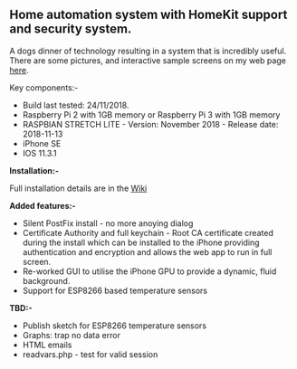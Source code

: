 <h2>Home automation system with HomeKit support and security system.</h2>

A dogs dinner of technology resulting in a system that is incredibly useful. There are some pictures, and interactive sample screens on my web page <a href="http://oddwires.co.uk/alarm/software-ver-3/">here</a>.

Key components:-
<ul>
 <li>Build last tested: 24/11/2018.</li>
 <li>Raspberry Pi 2 with 1GB memory or Raspberry Pi 3 with 1GB memory</li>
 <li>RASPBIAN STRETCH LITE - Version: November 2018 - Release date: 2018-11-13</li>
 <li>iPhone SE</li>
 <li>IOS 11.3.1</li>
</ul>
 
<b>Installation:-</b>

Full installation details are in the <a href="https://github.com/oddwires/alarm-system/wiki/1.2---Installing-the-Alarm-System">Wiki</a>

<b>Added features:-</b>
<ul>
 <li>Silent PostFix install - no more anoying dialog</li>
 <li>Certificate Authority and full keychain - Root CA certificate created during the install which can be installed to the iPhone providing authentication and encryption and allows the web app to run in full screen.</li>
 <li>Re-worked GUI to utilise the iPhone GPU to provide a dynamic, fluid background.</li>
 <li>Support for ESP8266 based temperature sensors</li>
</ul>

<b>TBD:-</b>
<ul>
<li>Publish sketch for ESP8266 temperature sensors</li>
<li>Graphs: trap no data error</li>
<li>HTML emails</li>
<li>readvars.php - test for valid session</li>
</ul>
